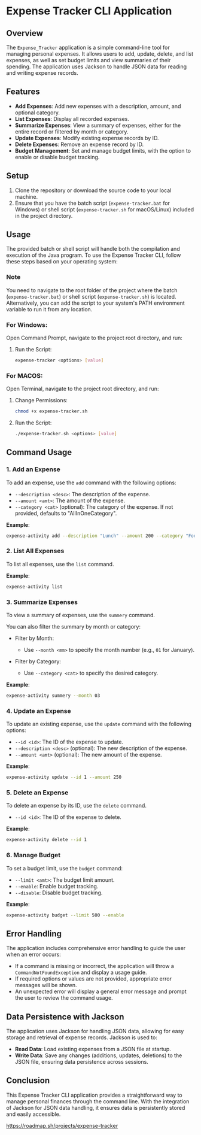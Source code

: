# Expense Tracker CLI Application

## Overview

The `Expense_Tracker` application is a simple command-line tool for managing personal expenses. It allows users to add, update, delete, and list expenses, as well as set budget limits and view summaries of their spending. The application uses Jackson to handle JSON data for reading and writing expense records.

## Features

- **Add Expenses**: Add new expenses with a description, amount, and optional category.
- **List Expenses**: Display all recorded expenses.
- **Summarize Expenses**: View a summary of expenses, either for the entire record or filtered by month or category.
- **Update Expenses**: Modify existing expense records by ID.
- **Delete Expenses**: Remove an expense record by ID.
- **Budget Management**: Set and manage budget limits, with the option to enable or disable budget tracking.

## Setup

1. Clone the repository or download the source code to your local machine.
2. Ensure that you have the batch script (`expense-tracker.bat` for Windows) or shell script (`expense-tracker.sh` for macOS/Linux) included in the project directory.

## Usage

The provided batch or shell script will handle both the compilation and execution of the Java program. To use the Expense Tracker CLI, follow these steps based on your operating system:

### Note

You need to navigate to the root folder of the project where the batch (`expense-tracker.bat`) or shell script (`expense-tracker.sh`) is located. Alternatively, you can add the script to your system's PATH environment variable to run it from any location.

### For Windows:

Open Command Prompt, navigate to the project root directory, and run:

  1. Run the Script:
      ```bash
      expense-tracker <options> [value]
      ```

### For MACOS:

Open Terminal, navigate to the project root directory, and run:

  1. Change Permissions:
      ```bash
      chmod +x expense-tracker.sh
      ```
  2. Run the Script:
      ```bash
      ./expense-tracker.sh <options> [value]

## Command Usage

### 1. Add an Expense
To add an expense, use the `add` command with the following options:

- `--description <desc>`: The description of the expense.
- `--amount <amt>`: The amount of the expense.
- `--category <cat>` (optional): The category of the expense. If not provided, defaults to "AllInOneCategory".

**Example**:
```bash
expense-activity add --description "Lunch" --amount 200 --category "Food"
```

### 2. List All Expenses
To list all expenses, use the `list` command.

**Example**:
```bash
expense-activity list
```

### 3. Summarize Expenses
To view a summary of expenses, use the `summery` command. 

You can also filter the summary by month or category:

- Filter by Month:
  - Use `--month <mm>` to specify the month number (e.g., `01` for January).

- Filter by Category:
  - Use `--category <cat>` to specify the desired category.

**Example**:
```bash
expense-activity summery --month 03
```

### 4. Update an Expense
To update an existing expense, use the `update` command with the following options:

- `--id <id>`: The ID of the expense to update.
- `--description <desc>` (optional): The new description of the expense.
- `--amount <amt>` (optional): The new amount of the expense.

**Example**:
```bash
expense-activity update --id 1 --amount 250
```

### 5. Delete an Expense
To delete an expense by its ID, use the `delete` command.

- `--id <id>`: The ID of the expense to delete.

**Example**:
```bash
expense-activity delete --id 1
```

### 6. Manage Budget
To set a budget limit, use the `budget` command:

- `--limit <amt>`: The budget limit amount.
- `--enable`: Enable budget tracking.
- `--disable`: Disable budget tracking.

**Example**:
```bash
expense-activity budget --limit 500 --enable
```

## Error Handling

The application includes comprehensive error handling to guide the user when an error occurs:

- If a command is missing or incorrect, the application will throw a `CommandNotFoundException` and display a usage guide.
- If required options or values are not provided, appropriate error messages will be shown.
- An unexpected error will display a general error message and prompt the user to review the command usage.

## Data Persistence with Jackson

The application uses Jackson for handling JSON data, allowing for easy storage and retrieval of expense records. Jackson is used to:

- **Read Data**: Load existing expenses from a JSON file at startup.
- **Write Data**: Save any changes (additions, updates, deletions) to the JSON file, ensuring data persistence across sessions.

## Conclusion

This Expense Tracker CLI application provides a straightforward way to manage personal finances through the command line. With the integration of Jackson for JSON data handling, it ensures data is persistently stored and easily accessible.

https://roadmap.sh/projects/expense-tracker